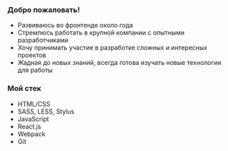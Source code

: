 ### Добро пожаловать!

* Развиваюсь во фронтенде около года
* Стремлюсь работать в крупной компании с опытными разработчиками
* Хочу принимать участие в разработке сложных и интересных проектов
* Жадная до новых знаний, всегда готова изучать новые технологии для работы

### Мой стек
* HTML/CSS
* SASS, LESS, Stylus
* JavaScript
* React.js
* Webpack
* Git

